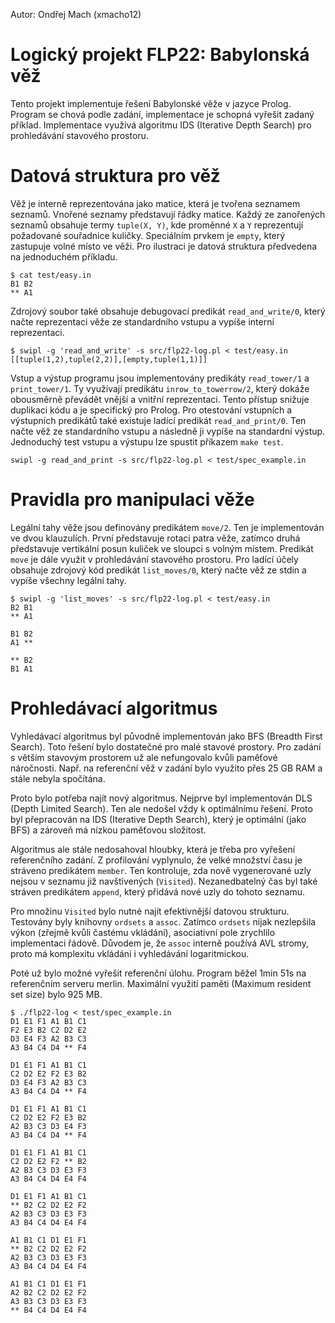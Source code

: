 Autor: Ondřej Mach (xmacho12)

# Logický projekt FLP22: Babylonská věž

Tento projekt implementuje řešení Babylonské věže v jazyce Prolog.
Program se chová podle zadání, implementace je schopná vyřešit zadaný příklad.
Implementace využívá algoritmu IDS (Iterative Depth Search) pro prohledávání stavového prostoru.

# Datová struktura pro věž

Věž je interně reprezentována jako matice, která je tvořena seznamem seznamů.
Vnořené seznamy představují řádky matice.
Každý ze zanořených seznamů obsahuje termy `tuple(X, Y)`, kde proměnné `X` a `Y` reprezentují požadované souřadnice kuličky.
Speciálním prvkem je `empty`, který zastupuje volné místo ve věži.
Pro ilustraci je datová struktura předvedena na jednoduchém příkladu.

```
$ cat test/easy.in
B1 B2
** A1
```

Zdrojový soubor také obsahuje debugovací predikát `read_and_write/0`, který načte reprezentaci věže ze standardního vstupu a vypíše interní reprezentaci.

```
$ swipl -g 'read_and_write' -s src/flp22-log.pl < test/easy.in
[[tuple(1,2),tuple(2,2)],[empty,tuple(1,1)]]
```

Vstup a výstup programu jsou implementovány predikáty `read_tower/1` a `print_tower/1`.
Ty využívají predikátu `inrow_to_towerrow/2`, který dokáže obousměrně převádět vnější a vnitřní reprezentaci.
Tento přístup snižuje duplikaci kódu a je specifický pro Prolog.
Pro otestování vstupních a výstupních predikátů také existuje ladící predikát `read_and_print/0`.
Ten načte věž ze standardního vstupu a následně ji vypíše na standardní výstup.
Jednoduchý test vstupu a výstupu lze spustit příkazem `make test`.

```
swipl -g read_and_print -s src/flp22-log.pl < test/spec_example.in
```

# Pravidla pro manipulaci věže

Legální tahy věže jsou definovány predikátem `move/2`.
Ten je implementován ve dvou klauzulích.
První představuje rotaci patra věže, zatímco druhá představuje vertikální posun kuliček ve sloupci s volným místem.
Predikát `move` je dále využit v prohledávání stavového prostoru.
Pro ladící účely obsahuje zdrojový kód predikát `list_moves/0`, který načte věž ze stdin a vypíše všechny legální tahy.

```
$ swipl -g 'list_moves' -s src/flp22-log.pl < test/easy.in
B2 B1
** A1

B1 B2
A1 **

** B2
B1 A1
```

# Prohledávací algoritmus

Vyhledávací algoritmus byl původně implementován jako BFS (Breadth First Search).
Toto řešení bylo dostatečné pro malé stavové prostory.
Pro zadání s větším stavovým prostorem už ale nefungovalo kvůli paměťové náročnosti.
Např. na referenční věž v zadání bylo využito přes 25 GB RAM a stále nebyla spočítána.

Proto bylo potřeba najít nový algoritmus.
Nejprve byl implementován DLS (Depth Limited Search).
Ten ale nedošel vždy k optimálnímu řešení.
Proto byl přepracován na IDS (Iterative Depth Search), který je optimální (jako BFS)
a zároveň má nízkou paměťovou složitost.

Algoritmus ale stále nedosahoval hloubky, která je třeba pro vyřešení referenčního zadání.
Z profilování vyplynulo, že velké množství času je stráveno predikátem `member`.
Ten kontroluje, zda nově vygenerované uzly nejsou v seznamu již navštívených (`Visited`).
Nezanedbatelný čas byl také stráven predikátem `append`, který přidává nové uzly do tohoto seznamu.

Pro množinu `Visited` bylo nutné najít efektivnější datovou strukturu.
Testovány byly knihovny `ordsets` a `assoc`.
Zatímco `ordsets` nijak nezlepšila výkon (zřejmě kvůli častému vkládání), asociativní pole zrychlilo implementaci řádově.
Důvodem je, že `assoc` interně používá AVL stromy, proto má komplexitu vkládání i vyhledávání logaritmickou.

Poté už bylo možné vyřešit referenční úlohu.
Program běžel 1min 51s na referenčním serveru merlin.
Maximální využití paměti (Maximum resident set size) bylo 925 MB.

```
$ ./flp22-log < test/spec_example.in
D1 E1 F1 A1 B1 C1
F2 E3 B2 C2 D2 E2
D3 E4 F3 A2 B3 C3
A3 B4 C4 D4 ** F4

D1 E1 F1 A1 B1 C1
C2 D2 E2 F2 E3 B2
D3 E4 F3 A2 B3 C3
A3 B4 C4 D4 ** F4

D1 E1 F1 A1 B1 C1
C2 D2 E2 F2 E3 B2
A2 B3 C3 D3 E4 F3
A3 B4 C4 D4 ** F4

D1 E1 F1 A1 B1 C1
C2 D2 E2 F2 ** B2
A2 B3 C3 D3 E3 F3
A3 B4 C4 D4 E4 F4

D1 E1 F1 A1 B1 C1
** B2 C2 D2 E2 F2
A2 B3 C3 D3 E3 F3
A3 B4 C4 D4 E4 F4

A1 B1 C1 D1 E1 F1
** B2 C2 D2 E2 F2
A2 B3 C3 D3 E3 F3
A3 B4 C4 D4 E4 F4

A1 B1 C1 D1 E1 F1
A2 B2 C2 D2 E2 F2
A3 B3 C3 D3 E3 F3
** B4 C4 D4 E4 F4
```

